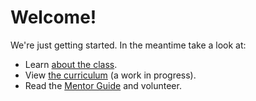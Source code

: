 # Welcome! 

We're just getting started. In the meantime take a look at:

* Learn <a href="https://github.com/adorableio/YWebCA/wiki/About-the-Class">about the class</a>.
* View <a href="https://github.com/adorableio/YWebCA/wiki/Curriculum">the curriculum</a> (a work in progress).
* Read the <a href="https://github.com/adorableio/YWebCA/wiki/Mentor-Guide">Mentor Guide</a> and volunteer.
